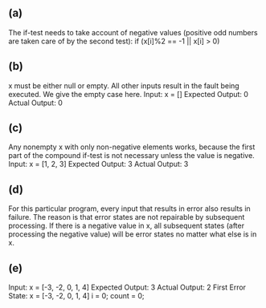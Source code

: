 ## (a) 
The if-test needs to take account of negative values (positive odd numbers are taken care
of by the second test):
if (x[i]%2 == -1 || x[i] > 0)

## (b) 
x must be either null or empty. All other inputs result in the fault being executed. We
give the empty case here.
Input: x = []
Expected Output: 0
Actual Output: 0

## (c) 
Any nonempty x with only non-negative elements works, because the first part of the
compound if-test is not necessary unless the value is negative.
Input: x = [1, 2, 3]
Expected Output: 3
Actual Output: 3

## (d) 
For this particular program, every input that results in error also results in failure. The
reason is that error states are not repairable by subsequent processing. If there is a
negative value in x, all subsequent states (after processing the negative value) will be
error states no matter what else is in x.

## (e) 
Input: x = [-3, -2, 0, 1, 4]
Expected Output: 3
Actual Output: 2
First Error State:
x = [-3, -2, 0, 1, 4]
i = 0;
count = 0;

